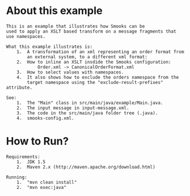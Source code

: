 About this example
==================
    This is an example that illustrates how Smooks can be
    used to apply an XSLT based transform on a message fragments that
	use namespaces. 

    What this example illustrates is:
        1.  A transformation of an xml representing an order format from
            an external system, to a different xml format:
        2.  How to inline an XSLT insdide the Smooks configuration:
                Order.xml -> CanonicalOrderFormat.xml
        3.  How to select values with namespaces.
        4.  It also shows how to exclude the orders namespace from the
            target namespace using the "exclude-result-prefixes" attribute.

    See:
        1.  The "Main" class in src/main/java/example/Main.java.
        2.  The input message in input-message.xml.
        3.  The code in the src/main/java folder tree (.java).
        4.  smooks-config.xml.

How to Run?
===========
    Requirements:
        1.  JDK 1.5
        2.  Maven 2.x (http://maven.apache.org/download.html)

    Running:
        1.  "mvn clean install"
        2.  "mvn exec:java"
